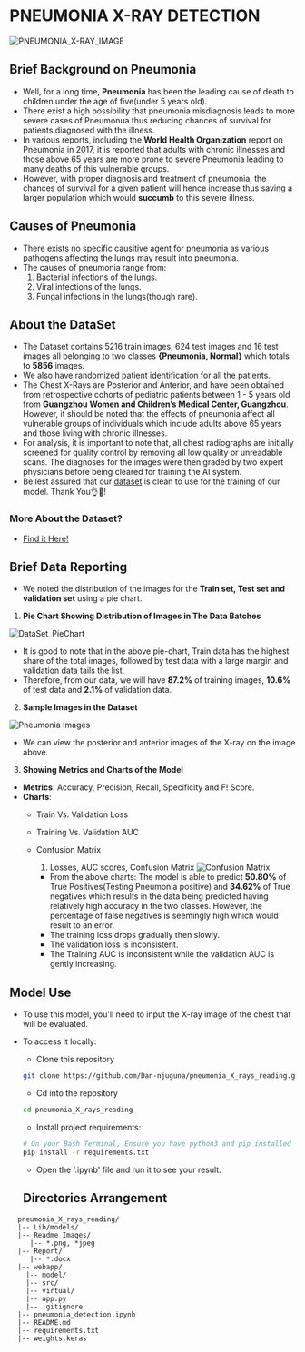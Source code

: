 # PNEUMONIA X-RAY DETECTION

![PNEUMONIA_X-RAY_IMAGE](Readme_Images/chest_x-ray.jpg)

## Brief Background on Pneumonia

- Well, for a long time, **Pneumonia** has been the leading cause of death to children under the age of five(under 5 years old).
- There exist a high possibility that pneumonia misdiagnosis leads to more severe cases of Pneumonua thus reducing chances of survival for patients diagnosed with the illness.
- In various reports, including the **World Health Organization** report on Pneumonia in 2017, it is reported that adults with chronic illnesses and those above 65 years are more prone to severe Pneumonia leading to many deaths of this vulnerable groups.
- However, with proper diagnosis and treatment of pneumonia, the chances of survival for a given patient will hence increase thus saving a larger population which would **succumb** to this severe illness.

## Causes of Pneumonia

- There exists no specific causitive agent for pneumonia as various pathogens affecting the lungs may result into pneumonia.
- The causes of pneumonia range from:
  1) Bacterial infections of the lungs.
  2) Viral infections of the lungs.
  3) Fungal infections in the lungs(though rare).

## About the DataSet

- The Dataset contains 5216 train images, 624 test images and 16 test images all belonging to two classes **{Pneumonia, Normal}** which totals to **5856** images.
- We also have randomized patient identification for all the patients.
- The Chest X-Rays are Posterior and Anterior, and have been obtained from retrospective cohorts of pediatric patients between 1 - 5 years old from **Guangzhou Women and Children’s Medical Center, Guangzhou**. However, it should be noted that the effects of pneumonia affect all vulnerable groups of individuals which include adults above 65 years and those living with chronic illnesses.
- For analysis, it is important to note that, all chest radiographs are initially screened for quality control by removing all low quality or unreadable scans. The diagnoses for the images were then graded by two expert physicians before being cleared for training the AI system.
- Be lest assured that our [dataset](https://www.kaggle.com/datasets/paultimothymooney/chest-xray-pneumonia) is clean to use for the training of our model. Thank You👌🦾!

### More About the Dataset?

- [Find it Here!](http://www.cell.com/cell/fulltext/S0092-8674(18)30154-5)

## Brief Data Reporting

- We noted the distribution of the images for the **Train set, Test set and validation set** using a pie chart.

1) **Pie Chart Showing Distribution of Images in The Data Batches**

![DataSet_PieChart](Readme_Images/dataset_pie.png)

- It is good to note that in the above pie-chart, Train data has the highest share of the total images, followed by test data with a large margin and validation data tails the list.
- Therefore, from our data, we will have **87.2%** of training images, **10.6%** of test data and **2.1%** of validation data.

2) **Sample Images in the Dataset**

![Pneumonia Images](Readme_Images/Sample_train_images.png)

- We can view the posterior and anterior images of the X-ray on the image above.

3) **Showing Metrics and Charts of the Model**

- **Metrics**: Accuracy, Precision, Recall, Specificity and F! Score.
- **Charts**:
  - Train Vs. Validation Loss
  - Training Vs. Validation AUC
  - Confusion Matrix

    1) Losses, AUC scores, Confusion Matrix
      ![Confusion Matrix](Readme_Images/cm.png)

    - From the above charts: The model is able to predict **50.80%** of True Positives(Testing Pneumonia positive) and **34.62%** of True negatives which results in the data being predicted having relatively high accuracy in the two classes. However, the percentage of false negatives is seemingly high which would result to an error.
    - The training loss drops gradually then slowly.
    - The validation loss is inconsistent.
    - The Training AUC is inconsistent while the validation AUC is gently increasing.

## Model Use

- To use this model, you'll need to input the X-ray image of the chest that will be evaluated.
- To access it locally:
  - Clone this repository

  ```bash
  git clone https://github.com/Dan-njuguna/pneumonia_X_rays_reading.git
  ```

  - Cd into the repository
  
  ```bash
  cd pneumonia_X_rays_reading
  ```

  - Install project requirements:

  ```bash
  # On your Bash Terminal, Ensure you have python3 and pip installed
  pip install -r requirements.txt
  ```

  - Open the '.ipynb' file and run it to see your result.

  ## Directories Arrangement

```tree
  pneumonia_X_rays_reading/
  |-- Lib/models/
  |-- Readme_Images/
     |-- *.png, *jpeg
  |-- Report/
     |-- *.docx
  |-- webapp/
    |-- model/
    |-- src/
    |-- virtual/
    |-- app.py
    |-- .gitignore
  |-- pneumonia_detection.ipynb
  |-- README.md
  |-- requirements.txt
  |-- weights.keras
```
